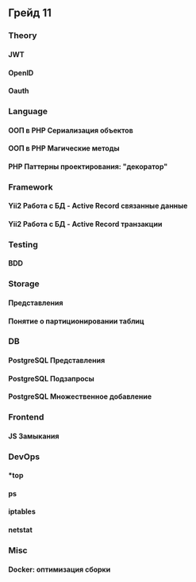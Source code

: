 ## Грейд 11

### Theory  

#### JWT  
#### OpenID  
#### Oauth  

### Language  

#### ООП в PHP Сериализация объектов  
#### ООП в PHP Магические методы  
#### PHP Паттерны проектирования: "декоратор"  

### Framework  

#### Yii2 Работа с БД - Active Record связанные данные  
#### Yii2 Работа с БД - Active Record транзакции  

### Testing  

#### BDD  

### Storage  

#### Представления  
#### Понятие о партиционировании таблиц  

### DB  

#### PostgreSQL Представления  
#### PostgreSQL Подзапросы  
#### PostgreSQL Множественное добавление  

### Frontend  

#### JS Замыкания  

### DevOps  

#### *top  
#### ps  
#### iptables  
#### netstat  

### Misc  

#### Docker: оптимизация сборки  